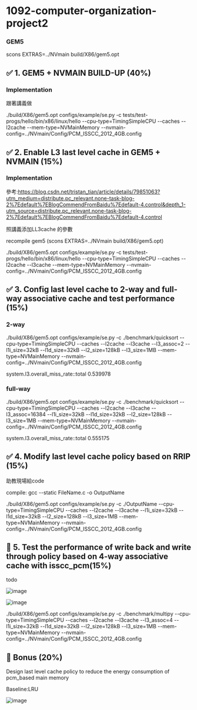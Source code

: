 # 1092-computer-organization-project2
### GEM5

scons EXTRAS=../NVmain build/X86/gem5.opt


## ✅ 1. GEM5 + NVMAIN BUILD-UP (40%)

### Implementation
跟著講義做

./build/X86/gem5.opt configs/example/se.py -c tests/test-progs/hello/bin/x86/linux/hello --cpu-type=TimingSimpleCPU --caches --l2cache --mem-type=NVMainMemory --nvmain-config=../NVmain/Config/PCM_ISSCC_2012_4GB.config

## ✅ 2. Enable L3 last level cache in GEM5 + NVMAIN (15%)

### Implementation
參考:https://blog.csdn.net/tristan_tian/article/details/79851063?utm_medium=distribute.pc_relevant.none-task-blog-2%7Edefault%7EBlogCommendFromBaidu%7Edefault-4.control&depth_1-utm_source=distribute.pc_relevant.none-task-blog-2%7Edefault%7EBlogCommendFromBaidu%7Edefault-4.control

照講義添加LL3cache 的參數

recompile gem5 (scons EXTRAS=../NVmain build/X86/gem5.opt)

./build/X86/gem5.opt configs/example/se.py -c tests/test-progs/hello/bin/x86/linux/hello --cpu-type=TimingSimpleCPU --caches --l2cache --l3cache --mem-type=NVMainMemory --nvmain-config=../NVmain/Config/PCM_ISSCC_2012_4GB.config

## ✅ 3. Config last level cache to 2-way and full-way associative cache and test performance (15%)

### 2-way
./build/X86/gem5.opt configs/example/se.py -c ./benchmark/quicksort --cpu-type=TimingSimpleCPU --caches --l2cache --l3cache --l3_assoc=2 --l1i_size=32kB --l1d_size=32kB --l2_size=128kB --l3_size=1MB --mem-type=NVMainMemory --nvmain-config=../NVmain/Config/PCM_ISSCC_2012_4GB.config

system.l3.overall_miss_rate::total           0.539978                   


### full-way
./build/X86/gem5.opt configs/example/se.py -c ./benchmark/quicksort --cpu-type=TimingSimpleCPU --caches --l2cache --l3cache --l3_assoc=16384 --l1i_size=32kB --l1d_size=32kB --l2_size=128kB --l3_size=1MB --mem-type=NVMainMemory --nvmain-config=../NVmain/Config/PCM_ISSCC_2012_4GB.config

system.l3.overall_miss_rate::total           0.555175

## ✅ 4. Modify last level cache policy based on RRIP (15%)
助教現場給code

compile: gcc --static FileName.c -o OutputName

./build/X86/gem5.opt configs/example/se.py -c ./OutputName --cpu-type=TimingSimpleCPU --caches --l2cache --l3cache --l1i_size=32kB --l1d_size=32kB --l2_size=128kB --l3_size=1MB --mem-type=NVMainMemory --nvmain-config=../NVmain/Config/PCM_ISSCC_2012_4GB.config

## 🔳 5. Test the performance of write back and write through policy based on 4-way associative cache with isscc_pcm(15%)
todo

![image](https://i.giphy.com/media/QmJ3e9So5M9NdNkOGo/giphy.webp)

![image](https://media2.giphy.com/media/sS8YbjrTzu4KI/giphy.gif?cid=790b761153b8ea69f141ec6195014a1a3eb9323ed261acfd&rid=giphy.gif&ct=g)

./build/X86/gem5.opt configs/example/se.py -c ./benchmark/multipy --cpu-type=TimingSimpleCPU --caches --l2cache --l3cache --l3_assoc=4  --l1i_size=32kB --l1d_size=32kB --l2_size=128kB --l3_size=1MB --mem-type=NVMainMemory --nvmain-config=../NVmain/Config/PCM_ISSCC_2012_4GB.config
## 🔳 Bonus (20%)
Design last level cache policy to reduce the energy consumption of pcm_based main memory

Baseline:LRU

![image](https://i.imgur.com/YnDdljo.gif)

